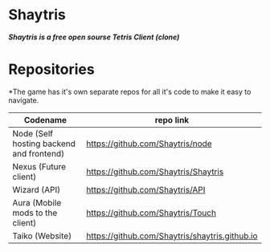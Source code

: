 # Shaytris
***Shaytris is a free open sourse Tetris Client (clone)***


# Repositories
*The game has it's own separate repos for all it's code to make it easy to navigate.

| Codename    | repo link |
| -------- | ------- |
| Node (Self hosting backend and frontend)  | https://github.com/Shaytris/node    |
| Nexus (Future client) | https://github.com/Shaytris/Shaytris     |
| Wizard (API)    | https://github.com/Shaytris/API    |
| Aura (Mobile mods to the client)    | https://github.com/Shaytris/Touch    |
| Taiko (Website)    | https://github.com/Shaytris/shaytris.github.io    |

